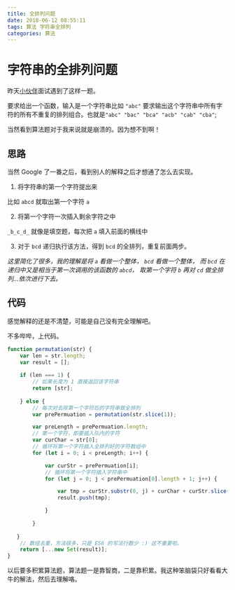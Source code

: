 ```yaml
---
title: 全排列问题
date: 2018-06-12 08:55:11
tags: 算法 字符串全排列
categories: 算法
---
```

# 字符串的全排列问题

昨天[小伙伴](https://github.com/MiaoQ)面试遇到了这样一题。

要求给出一个函数，输入是一个字符串比如 `"abc"` 要求输出这个字符串中所有字符的所有不重复的排列组合。也就是`"abc" "bac" "bca" "acb" "cab" "cba"`;

当然看到算法题对于我来说就是崩溃的。因为想不到啊！

## 思路

当然 Google 了一番之后，看到别人的解释之后才想通了怎么去实现。

1. 将字符串的第一个字符提出来

比如 `abcd` 就取出第一个字符 `a`

2. 将第一个字符一次插入剩余字符之中

`_b_c_d_` 就像是填空题，每次把 `a` 填入前面的横线中

3. 对于 `bcd` 递归执行该方法，得到 `bcd` 的全排列，重复前面两步。

*这里简化了很多，我的理解是将 `a` 看做一个整体， `bcd` 看做一个整体， 而 `bcd` 在递归中又是相当于第一次调用的该函数的 `abcd`， 取第一个字符 `b` 再对 `cd` 做全排列...依次进行下去。*


## 代码

感觉解释的还是不清楚，可能是自己没有完全理解吧。

不多哔哔，上代码。

```JavaScript
function permutation(str) {
    var len = str.length;
    var result = [];
 
    if (len === 1) {
        // 如果长度为 1 直接返回该字符串
        return [str];
 
    } else {
        // 每次对去除第一个字符后的字符串做全排列
        var prePermuation = permutation(str.slice(1));

        var preLength = prePermuation.length;
        // 第一个字符，即要插入队内的字符
        var curChar = str[0];
        // 循环将第一个字符插入全排列好的字符数组中
        for (let i = 0; i < preLength; i++) {

            var curStr = prePermuation[i];
            // 循环将第一个字符插入字符串中            
            for (let j = 0; j < prePermuation[0].length + 1; j++) {

                var tmp = curStr.substr(0, j) + curChar + curStr.slice(j);
                result.push(tmp);

            }
        
        }
   
   }
    // 数组去重，方法很多，只是 ES6 的写法行数少 :) 这不重要啦。
    return [...new Set(result)];
}
```

以后要多积累算法题，算法题一是靠智商，二是靠积累。我这种笨脑袋只好看看大牛的解法，然后去理解咯。

